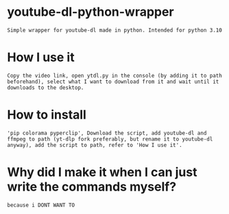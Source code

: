 # youtube-dl-python-wrapper
    Simple wrapper for youtube-dl made in python. Intended for python 3.10

# How I use it
    Copy the video link, open ytdl.py in the console (by adding it to path beforehand), select what I want to download from it and wait until it downloads to the desktop.

# How to install
    'pip colorama pyperclip', Download the script, add youtube-dl and ffmpeg to path (yt-dlp fork preferably, but rename it to youtube-dl anyway), add the script to path, refer to 'How I use it'.

# Why did I make it when I can just write the commands myself?
    because i DONT WANT TO